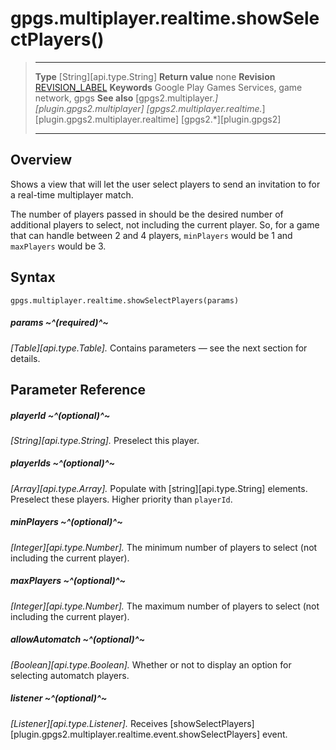 # gpgs.multiplayer.realtime.showSelectPlayers()

> --------------------- ------------------------------------------------------------------------------------------
> __Type__              [String][api.type.String]
> __Return value__      none
> __Revision__          [REVISION_LABEL](REVISION_URL)
> __Keywords__          Google Play Games Services, game network, gpgs
> __See also__          [gpgs2.multiplayer.*][plugin.gpgs2.multiplayer]
>                       [gpgs2.multiplayer.realtime.*][plugin.gpgs2.multiplayer.realtime]
>                       [gpgs2.*][plugin.gpgs2]
> --------------------- ------------------------------------------------------------------------------------------

## Overview

Shows a view that will let the user select players to send an invitation to for a real-time multiplayer match.

The number of players passed in should be the desired number of additional players to select, not including the current player. So, for a game that can handle between 2 and 4 players, `minPlayers` would be 1 and `maxPlayers` would be 3.

## Syntax

	gpgs.multiplayer.realtime.showSelectPlayers(params)

##### params ~^(required)^~
_[Table][api.type.Table]._ Contains parameters — see the next section for details.

## Parameter Reference

##### playerId ~^(optional)^~
_[String][api.type.String]._ Preselect this player.

##### playerIds ~^(optional)^~
_[Array][api.type.Array]._ Populate with [string][api.type.String] elements. Preselect these players. Higher priority than `playerId`.

##### minPlayers ~^(optional)^~
_[Integer][api.type.Number]._ The minimum number of players to select (not including the current player).

##### maxPlayers ~^(optional)^~
_[Integer][api.type.Number]._ The maximum number of players to select (not including the current player).

##### allowAutomatch ~^(optional)^~
_[Boolean][api.type.Boolean]._ Whether or not to display an option for selecting automatch players.

##### listener ~^(optional)^~
_[Listener][api.type.Listener]._ Receives [showSelectPlayers][plugin.gpgs2.multiplayer.realtime.event.showSelectPlayers] event.